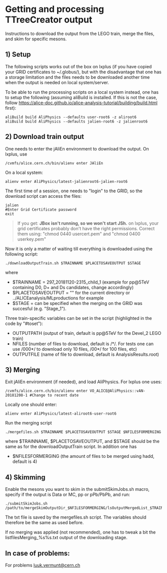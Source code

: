 # Getting and processing TTreeCreator output

Instructions to download the output from the LEGO train, merge the files, and skim for specific mesons.

## 1) Setup

The following scripts works out of the box on lxplus (if you have copied your GRID certificates to ~/.globus/), but with the disadvantage that one has a storage limitation and the files needs to be downloaded another time when the output is needed on local system/server. 

To be able to run the processing scripts on a local system instead, one has to setup the following (assuming aliBuild is installed. If this is not the case, follow https://alice-doc.github.io/alice-analysis-tutorial/building/build.html first):
```
aliBuild build AliPhysics --defaults user-root6 -z aliroot6
aliBuild build AliPhysics --defaults jalien-root6 -z jalienroot6
```

## 2) Download train output

One needs to enter the jAliEn environment to download the output. On lxplus, use
```
/cvmfs/alice.cern.ch/bin/alienv enter JAliEn
```
On a local system:
```
alienv enter AliPhysics/latest-jalienroot6-jalien-root6
```
The first time of a session, one needs to "login" to the GRID, so the download script can access the files:
```
jalien
#Enter Grid Certificate password
exit
```
> If you get: **JBox isn't running, so we won't start JSh.** on lxplus, your grid certificates probably don't have the right permissions. Correct them using: "chmod 0440 usercert.pem" and "chmod 0400 userkey.pem"

Now it is only a matter of waiting till everything is downloaded using the following script:
```
./downloadOutputTrain.sh $TRAINNAME $PLACETOSAVEOUTPUT $STAGE
```
where 
* $TRAINNAME = 297_20181120-2315_child_1 (example for pp@5TeV containing D0, D+ and Ds candidates, change accordingly)
* $PLACETOSAVEOUTPUT = "" for the current directory or ../ALICEanalysis/MLproductions for example
* $STAGE = can be specified when the merging on the GRID was succesful (e.g. "Stage_1").

Three train-specific variables can be set in the script (highlighted in the code by "#toset"):
* OUTPUTPATH       (output of train, default is pp@5TeV for the Devel_2 LEGO train)
* NFILES       (number of files to download, default is /&#42;/. For tests one can use /000&#42;/ to download only 10 files, /00&#42;/ for 100 files, etc)
* OUTPUTFILE       (name of file to download, default is AnalysisResults.root)

## 3) Merging

Exit jAliEn environment (if needed), and load AliPhysics. For lxplus one uses:
```
/cvmfs/alice.cern.ch/bin/alienv enter VO_ALICE@AliPhysics::vAN-20181208-1 #Change to recent date
```
Locally one should enter:
```
alienv enter AliPhysics/latest-aliroot6-user-root6
```
Run the merging script
```
./mergefiles.sh $TRAINNAME $PLACETOSAVEOUTPUT $STAGE $NFILESFORMERGING
```
where $TRAINNAME, $PLACETOSAVEOUTPUT, and $STAGE should be the same as for the downloadOutputTrain script. In addition one has
* $NFILESFORMERGING   (the amount of files to be merged using hadd, default is 4)

## 4) Skimming

Enable the mesons you want to skim in the submitSkimJobs.sh macro, specify if the output is Data or MC, pp or pPb/PbPb, and run:
```
./submitSkimJobs.sh /path/to/mergeSkimOutputDir_$NFILESFORMERGING/lsOutputMergedList_$TRAINNAME$STAGE.txt
```
The txt file is saved by the mergefiles.sh script. The variables should therefore be the same as used before. 

If no merging was applied (not recommended), one has to tweak a bit the listfilesMerging_%s%s.txt output of the downloading stage.

## In case of problems:

For problems luuk.vermunt@cern.ch
